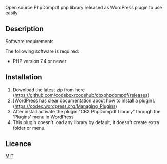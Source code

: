 Open source PhpDompdf php library released as WordPress plugin to use easily

## Description

Software requirements

The following software is required:

- PHP version 7.4 or newer

## Installation

1. Download the latest zip from here (https://github.com/codeboxrcodehub/cbxphpdompdf/releases)
2. [WordPress has clear documentation about how to install a plugin].(https://codex.wordpress.org/Managing_Plugins)
3. After install activate the plugin "CBX PhpDompdf Library" through the 'Plugins' menu in WordPress
4. This plugin doesn't load any library by default, it doesn't create extra folder or menu.

## Licence

[MIT](https://github.com/codeboxrcodehub/cbxphpdompdf/blob/master/LICENSE.txt)
